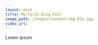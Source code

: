 ```yaml
---
layout: post
title: My First Blog Post
image_path: /images/content/img-01a.jpg
video_url:
---
```



Lorem ipsum